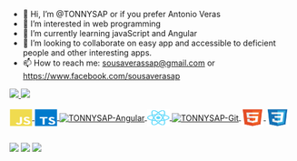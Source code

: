 - 👋 Hi, I’m @TONNYSAP or if you prefer Antonio Veras
- 👀 I’m interested in web programming
- 🌱 I’m currently learning javaScript and Angular
- 💞️ I’m looking to collaborate on easy app and accessible to deficient people and other interesting apps.
- 📫 How to reach me:  sousaverassap@gmail.com   or   https://www.facebook.com/sousaverasap

<div>
  <a href="https://github.com/TONNYSAP">
  <img height="164em" src="https://github-readme-stats.vercel.app/api?username=TONNYSAP&show_icons=true&theme=tokyonight&include_all_commits=true&count_private=true"/>
  <img height="164em" src="https://github-readme-stats.vercel.app/api/top-langs/?username=TONNYSAP&layout=compact&langs_count=7&theme=dark"/>
</div>
  
<div style="display: inline_block"><br>
  <img align="center" alt="TONNYSAP-Js" height="30" width="40" src="https://raw.githubusercontent.com/devicons/devicon/master/icons/javascript/javascript-plain.svg">
  <img align="center" alt="TONNYSAP-Ts" height="30" width="40" src="https://raw.githubusercontent.com/devicons/devicon/master/icons/typescript/typescript-plain.svg">
  <img align="center" alt="TONNYSAP-Angular" height="40" width="40" src="https://img.icons8.com/color/48/000000/angularjs.png"/>
  <img align="center" alt="TONNYSAP-React" height="30" width="40" src="https://raw.githubusercontent.com/devicons/devicon/master/icons/react/react-original.svg">
  <img align="center" alt="TONNYSAP-Git" height="30" width="40" src="https://raw.githubusercontent.com/jmnote/z-icons/master/svg/git.svg">
  <img align="center" alt="TONNYSAP-HTML" height="30" width="40" src="https://raw.githubusercontent.com/devicons/devicon/master/icons/html5/html5-original.svg">
  <img align="center" alt="TONNYSAP-CSS" height="30" width="40" src="https://raw.githubusercontent.com/devicons/devicon/master/icons/css3/css3-original.svg">
</div>
  
##
  
  <div>
    <a href="https://www.facebook.com/sousaverasap" target="_blank"><img src="https://img.shields.io/badge/Facebook-1877F2?style=for-the-badge&logo=facebook&logoColor=white" target="_blank"></a>
    <a href="ttps://mail.google.com/mail" target="_blank"><img src="https://img.shields.io/badge/Gmail-D14836?style=for-the-badge&logo=gmail&logoColor=white" target="_blank"></a>
    <a href="https://www.messenger.com/t/sousaverassap" target="_blank"><img src="https://img.shields.io/badge/Messenger-00B2FF?style=for-the-badge&logo=messenger&logoColor=white" target="_blank"></a>
           
 </div>
    
<!---
TONNYSAP/TONNYSAP is a ✨ special ✨ repository because its `README.md` (this file) appears on your GitHub profile.
You can click the Preview link to take a look at your changes.
--->
